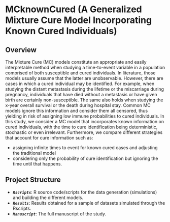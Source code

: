 # MCknownCured (A Generalized Mixture Cure Model Incorporating Known Cured Individuals)

## Overview

The Mixture Cure (MC) models constitute an appropriate and easily interpretable method when studying a time-to-event variable in a population comprised of both susceptible and cured individuals.
In literature, those models usually assume that the latter are unobservable. However, there are cases in which a cured individual may be identified.
For example, when studying the distant metastasis during the lifetime or the miscarriage during pregnancy, individuals that have died without a metastasis or have given birth are certainly non-susceptible.
The same also holds when studying the x-year overall survival or the death during hospital stay. Common MC models ignore this information and consider them all censored, thus yielding in risk of assigning low immune probabilities to cured individuals.
In this study, we consider a MC model that incorporates known information on cured individuals, with the time to cure identification being deterministic, stochastic or even irrelevant.
Furthermore, we compare different strategies that account for cure information such as:
* assigning infinite times to event for known cured cases and adjusting the traditional model
* considering only the probability of cure identification but ignoring the time until that happens.

## Project Structure

- ***`Rscripts`***: R source code/scripts for the data generation (simulations) and building the different models.
- ***`Results`***: Results obtained for a sample of datasets simulated through the Rscripts.
- ***`Manuscript`***: The full manuscript of the study.

